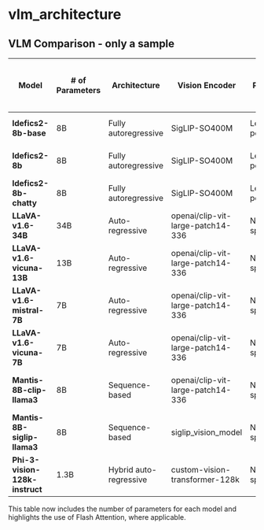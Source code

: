 # vlm_architecture

## VLM Comparison - only a sample

| Model                       | # of Parameters | Architecture               | Vision Encoder                        | Pooling          | Modality Projection       | Language Model Backbone        | Fine-tuning Method           | Flash Attention | Hugging Face Model Card URL                                                                                     |
|-----------------------------|-----------------|----------------------------|---------------------------------------|------------------|---------------------------|-------------------------------|------------------------------|-----------------|---------------------------------------------------------------------------------------------------------------|
| **Idefics2-8b-base**        | 8B              | Fully autoregressive       | SigLIP-SO400M                         | Learned pooling  | Modality projection layer | Mistral-7B                    | LoRA (Low-Rank Adaptation)   | No              | [Idefics2-8b-base](https://huggingface.co/HuggingFaceM4/idefics2-8b-base)                                     |
| **Idefics2-8b**             | 8B              | Fully autoregressive       | SigLIP-SO400M                         | Learned pooling  | Modality projection layer | Mistral-7B                    | LoRA (Low-Rank Adaptation)   | No              | [Idefics2-8b](https://huggingface.co/HuggingFaceM4/idefics2-8b)                                               |
| **Idefics2-8b-chatty**      | 8B              | Fully autoregressive       | SigLIP-SO400M                         | Learned pooling  | Modality projection layer | Mistral-7B                    | LoRA (Low-Rank Adaptation)   | No              | [Idefics2-8b-chatty](https://huggingface.co/HuggingFaceM4/idefics2-8b-chatty)                                  |
| **LLaVA-v1.6-34B**          | 34B             | Auto-regressive            | openai/clip-vit-large-patch14-336     | Not specified    | Text-image interleaving   | Nous-Hermes-2-Yi-34B          | Multimodal instruction data  | No              | [LLaVA-v1.6-34B](https://huggingface.co/liuhaotian/llava-v1.6-34b)                                            |
| **LLaVA-v1.6-vicuna-13B**   | 13B             | Auto-regressive            | openai/clip-vit-large-patch14-336     | Not specified    | Text-image interleaving   | Vicuna-13B                    | Multimodal instruction data  | No              | [LLaVA-v1.6-vicuna-13B](https://huggingface.co/liuhaotian/llava-v1.6-vicuna-13b)                               |
| **LLaVA-v1.6-mistral-7B**   | 7B              | Auto-regressive            | openai/clip-vit-large-patch14-336     | Not specified    | Text-image interleaving   | Mistral-7B                    | Multimodal instruction data  | No              | [LLaVA-v1.6-mistral-7b](https://huggingface.co/liuhaotian/llava-v1.6-mistral-7b)                               |
| **LLaVA-v1.6-vicuna-7B**    | 7B              | Auto-regressive            | openai/clip-vit-large-patch14-336     | Not specified    | Text-image interleaving   | Vicuna-7B                     | Multimodal instruction data  | No              | [LLaVA-v1.6-vicuna-7b](https://huggingface.co/liuhaotian/llava-v1.6-vicuna-7b)                                 |
| **Mantis-8B-clip-llama3**   | 8B              | Sequence-based             | openai/clip-vit-large-patch14-336     | Not specified    | Text-image interleaving   | Meta-Llama-3-8B-Instruct      | Instruction Tuning           | No              | [Mantis-8B-clip-llama3](https://huggingface.co/TIGER-Lab/Mantis-8B-clip-llama3)                                |
| **Mantis-8B-siglip-llama3** | 8B              | Sequence-based             | siglip_vision_model                   | Not specified    | Text-image interleaving   | Meta-Llama-3-8B-Instruct      | Instruction Tuning           | No              | [Mantis-8B-siglip-llama3](https://huggingface.co/TIGER-Lab/Mantis-8B-siglip-llama3)                            |
| **Phi-3-vision-128k-instruct** | 1.3B         | Hybrid auto-regressive     | custom-vision-transformer-128k       | Not specified    | Flash Attention v2        | Custom LLM                   | Hybrid instruction tuning    | Yes             | [Phi-3-vision-128k-instruct](https://huggingface.co/microsoft/Phi-3-vision-128k-instruct)                      |

This table now includes the number of parameters for each model and highlights the use of Flash Attention, where applicable.
